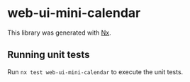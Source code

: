 # web-ui-mini-calendar

This library was generated with [Nx](https://nx.dev).

## Running unit tests

Run `nx test web-ui-mini-calendar` to execute the unit tests.
